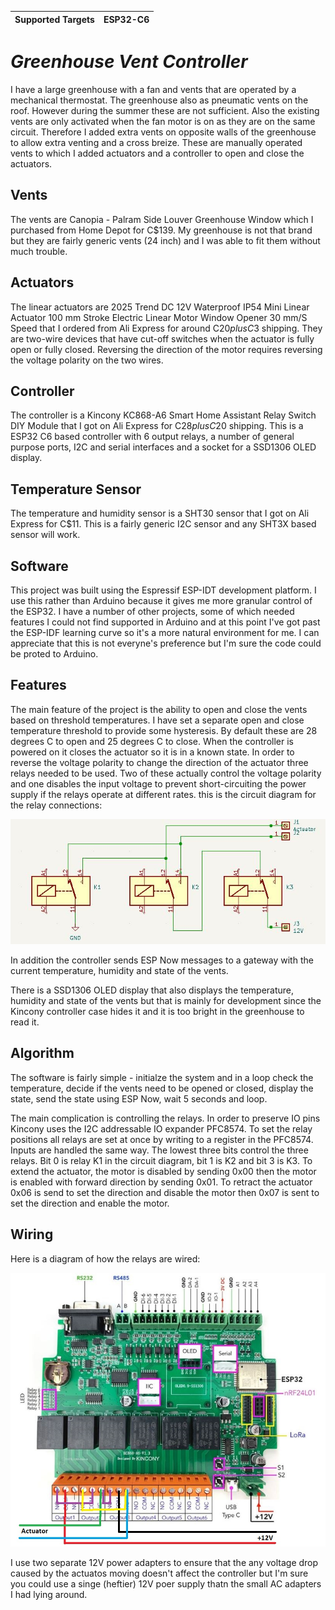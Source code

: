 | Supported Targets | ESP32-C6 |
| ----------------- | -------- | 

# _Greenhouse Vent Controller_


I have a large greenhouse with a fan and vents that are operated by a mechanical thermostat. The greenhouse also as pneumatic vents on the roof. However during the summer these are not sufficient. Also the existing vents are only activated when the fan motor is on as they are on the same circuit. Therefore I added extra vents on opposite walls of the greenhouse to allow extra venting and a cross breize. These are manually operated vents to which I added actuators and a controller to open and close the actuators.



## Vents

The vents are Canopia - Palram Side Louver Greenhouse Window which I purchased from Home Depot for C$139. My greenhouse is not that brand but they are fairly generic vents (24 inch) and I was able to fit them without much trouble.

## Actuators

The linear actuators are 2025 Trend DC 12V Waterproof IP54 Mini Linear Actuator 100 mm Stroke Electric Linear Motor Window Opener 30 mm/S Speed that I ordered from Ali Express for around C$20 plus C$3 shipping. They are two-wire devices that have cut-off switches when the actuator is fully open or fully closed. Reversing the direction of the motor requires reversing the voltage polarity on the two wires.

## Controller

The controller is a Kincony KC868-A6 Smart Home Assistant Relay Switch DIY Module that I got on Ali Express for C$28 plus C$20 shipping. This is a ESP32 C6 based controller with 6 output relays, a number of general purpose ports, I2C and serial interfaces and a socket for a SSD1306 OLED display.

## Temperature Sensor

The temperature and humidity sensor is a SHT30 sensor that I got on Ali Express for C$11. This is a fairly generic I2C sensor and any SHT3X based sensor will work.

## Software

This project was built using the Espressif ESP-IDT development platform. I use this rather than Arduino because it gives me more granular control of the ESP32. I have a number of other projects, some of which needed features I could not find supported in Arduino and at this point I've got past the ESP-IDF learning curve so it's a more natural environment for me. I can appreciate that this is not everyne's preference but I'm sure the code could be proted to Arduino.

## Features

The main feature of the project is the ability to open and close the vents based on threshold temperatures. I have set a separate open and close temperature threshold to provide some hysteresis. By default these are 28 degrees C to open and 25 degrees C to close. When the controller is powered on it closes the actuator so it is in a known state. In order to reverse the voltage polarity to change the direction of the actuator three relays needed to be used. Two of these actually control the voltage polarity and one disables the input voltage to prevent short-circuiting the power supply if the relays operate at different rates. this is the circuit diagram for the relay connections:

![alt text](https://github.com/m-nahirny/GreenhouseVentController/blob/main/images/RelayCircuit.JPG?raw=true)

In addition the controller sends ESP Now messages to a gateway with the current temperature, humidity and state of the vents.

There is a SSD1306 OLED display that also displays the temperature, humidity and state of the vents but that is mainly for development since the Kincony controller case hides it and it is too bright in the greenhouse to read it.

## Algorithm

The software is fairly simple - initialze the system and in a loop check the temperature, decide if the vents need to be opened or closed, display the state, send the state using ESP Now, wait 5 seconds and loop.

The main complication is controlling the relays. In order to preserve IO pins Kincony uses the I2C addressable IO expander PFC8574. To set the relay positions all relays are set at once by writing to a register in the PFC8574. Inputs are handled the same way. The lowest three bits control the three relays. Bit 0 is relay K1 in the circuit diagram, bit 1 is K2 and bit 3 is K3. To extend the actuator, the motor is disabled by sending 0x00 then the motor is enabled with forward direction by sending 0x01. To retract the actuator 0x06 is send to set the direction and disable the motor then 0x07 is sent to set the direction and enable the motor. 

## Wiring

Here is a diagram of how the relays are wired:

![alt text](https://github.com/m-nahirny/GreenhouseVentController/blob/main/images/KinconyKC868-A6.JPG?raw=true)

I use two separate 12V power adapters to ensure that the any voltage drop caused by the actuatos moving doesn't affect the controller but I'm sure you could use a singe (heftier) 12V poer supply thatn the small AC adapters I had lying around.